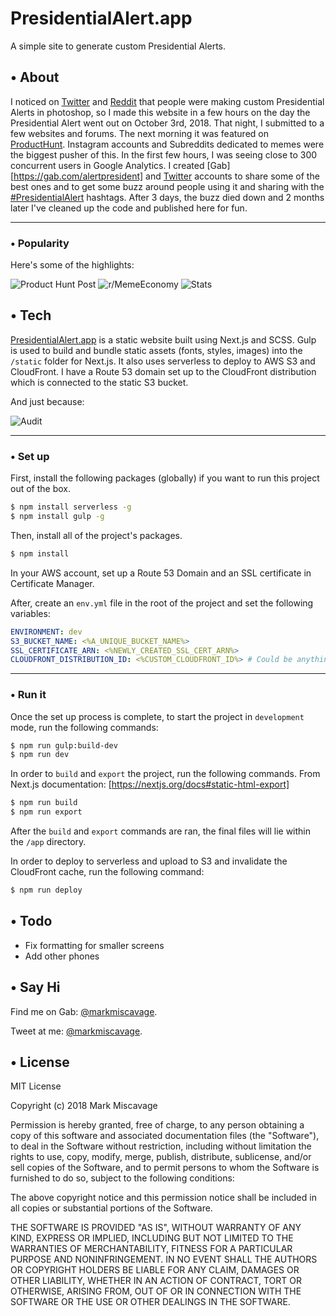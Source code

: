 # PresidentialAlert.app

A simple site to generate custom Presidential Alerts.

## • About

I noticed on [Twitter](https://twitter.com/search?f=tweets&q=PresidentialAlert) and [Reddit](https://www.reddit.com/search?q=presidentialalert) that people were making custom Presidential Alerts in photoshop, so I made this website in a few hours on the day the Presidential Alert went out on October 3rd, 2018. That night, I submitted to a few websites and forums. The next morning it was featured on [ProductHunt](https://www.producthunt.com/posts/presidentialalert-app). Instagram accounts and Subreddits dedicated to memes were the biggest pusher of this. In the first few hours, I was seeing close to 300 concurrent users in Google Analytics. I created [Gab][https://gab.com/alertpresident] and
[Twitter](https://twitter.com/alertpresident) accounts to share some of the best ones and to get some buzz around people using it and sharing with the [#PresidentialAlert](https://twitter.com/search?f=tweets&q=PresidentialAlert) hashtags. After 3 days, the buzz died down and 2 months later I've cleaned up the code and published here for fun.

___
### • Popularity

Here's some of the highlights:

![Product Hunt Post](http://imgs.fyi/img/6vcg.jpg)
![r/MemeEconomy](http://imgs.fyi/img/6vce.jpg)
![Stats](http://imgs.fyi/img/6vcf.jpg)

## • Tech

[PresidentialAlert.app](https://www.presidentialalert.app) is a static website built using Next.js and SCSS. Gulp is used to build and bundle static assets (fonts, styles, images) into the `/static` folder for Next.js. It also uses serverless to deploy to AWS S3 and CloudFront. I have a Route 53 domain set up to the CloudFront distribution which is connected to the static S3 bucket.

And just because:

![Audit](http://imgs.fyi/img/6vdj.jpg)

___
### • Set up

First, install the following packages (globally) if you want to run this project out of the box.

```bash
$ npm install serverless -g
$ npm install gulp -g
```

Then, install all of the project's packages.

```bash
$ npm install
```

In your AWS account, set up a Route 53 Domain and an SSL certificate in Certificate Manager.

After, create an `env.yml` file in the root of the project and set the following variables:

```yaml
ENVIRONMENT: dev
S3_BUCKET_NAME: <%A_UNIQUE_BUCKET_NAME%>
SSL_CERTIFICATE_ARN: <%NEWLY_CREATED_SSL_CERT_ARN%> 
CLOUDFRONT_DISTRIBUTION_ID: <%CUSTOM_CLOUDFRONT_ID%> # Could be anything
```

___
### • Run it

Once the set up process is complete, to start the project in `development` mode, run the following commands:

```bash
$ npm run gulp:build-dev
$ npm run dev
```

In order to `build` and `export` the project, run the following commands. From Next.js documentation: [https://nextjs.org/docs#static-html-export]

```bash
$ npm run build
$ npm run export
```

After the `build` and `export` commands are ran, the final files will lie within the `/app` directory.

In order to deploy to serverless and upload to S3 and invalidate the CloudFront cache, run the following command:

```bash
$ npm run deploy
```

## • Todo

- Fix formatting for smaller screens
- Add other phones

## • Say Hi

Find me on Gab: [@markmiscavage](https://gab.com/markmiscavage).

Tweet at me: [@markmiscavage](https://twitter.com/markmiscavage).

## • License

MIT License

Copyright (c) 2018 Mark Miscavage

Permission is hereby granted, free of charge, to any person obtaining a copy
of this software and associated documentation files (the "Software"), to deal
in the Software without restriction, including without limitation the rights
to use, copy, modify, merge, publish, distribute, sublicense, and/or sell
copies of the Software, and to permit persons to whom the Software is
furnished to do so, subject to the following conditions:

The above copyright notice and this permission notice shall be included in all
copies or substantial portions of the Software.

THE SOFTWARE IS PROVIDED "AS IS", WITHOUT WARRANTY OF ANY KIND, EXPRESS OR
IMPLIED, INCLUDING BUT NOT LIMITED TO THE WARRANTIES OF MERCHANTABILITY,
FITNESS FOR A PARTICULAR PURPOSE AND NONINFRINGEMENT. IN NO EVENT SHALL THE
AUTHORS OR COPYRIGHT HOLDERS BE LIABLE FOR ANY CLAIM, DAMAGES OR OTHER
LIABILITY, WHETHER IN AN ACTION OF CONTRACT, TORT OR OTHERWISE, ARISING FROM,
OUT OF OR IN CONNECTION WITH THE SOFTWARE OR THE USE OR OTHER DEALINGS IN THE
SOFTWARE.
